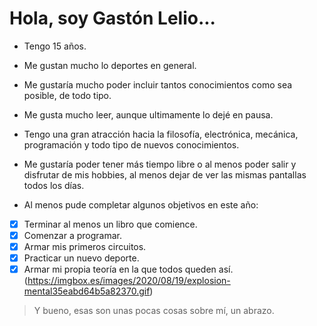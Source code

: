 # Hola, soy Gastón Lelio...
* Tengo 15 años.

* Me gustan mucho lo deportes en general.  

* Me gustaría mucho poder incluir tantos conocimientos como sea posible, de todo tipo.

* Me gusta mucho leer, aunque ultimamente lo dejé en pausa.  

* Tengo una gran atracción hacia la filosofía, electrónica, mecánica, programación y todo tipo de nuevos conocimientos.

* Me gustaría poder tener más tiempo libre o al menos poder salir y disfrutar de mis hobbies, al menos dejar de ver las mismas pantallas todos los días.  
* Al menos pude completar algunos objetivos en este año:  
- [x] Terminar al menos un libro que comience.
- [x] Comenzar a programar.
- [x] Armar mis primeros circuitos.
- [x] Practicar un nuevo deporte.
- [x] Armar mi propia teoría en la que todos queden así. (https://imgbox.es/images/2020/08/19/explosion-mental35eabd64b5a82370.gif)

>Y bueno, esas son unas pocas cosas sobre mí, un abrazo.
